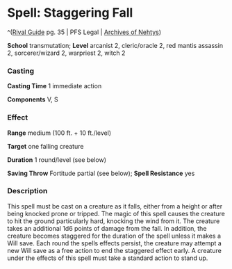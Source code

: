 # Spell: Staggering Fall

^([Rival Guide][ss-staggering-fall] pg. 35 | PFS Legal | [Archives of Nehtys][sn-staggering-fall])

**School** transmutation; **Level** arcanist 2, cleric/oracle 2, red mantis assassin 2, sorcerer/wizard 2, warpriest 2, witch 2

### Casting

**Casting Time** 1 immediate action  

**Components** V, S

### Effect

**Range** medium (100 ft. + 10 ft./level)  

**Target** one falling creature  

**Duration** 1 round/level (see below)  

**Saving Throw** Fortitude partial (see below); **Spell Resistance** yes

### Description

This spell must be cast on a creature as it falls, either from a height or after being knocked prone or tripped. The magic of this spell causes the creature to hit the ground particularly hard, knocking the wind from it. The creature takes an additional 1d6 points of damage from the fall. In addition, the creature becomes staggered for the duration of the spell unless it makes a Will save. Each round the spells effects persist, the creature may attempt a new Will save as a free action to end the staggered effect early. A creature under the effects of this spell must take a standard action to stand up.

[ss-staggering-fall]: http://paizo.com/store/games/rolep
[sn-staggering-fall]: http://www.archivesofnethys.com/SpellDisplay.aspx?ItemName=Staggering%20Fall